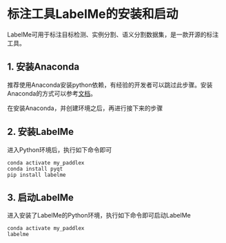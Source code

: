 # 标注工具LabelMe的安装和启动

LabelMe可用于标注目标检测、实例分割、语义分割数据集，是一款开源的标注工具。

## 1. 安装Anaconda

推荐使用Anaconda安装python依赖，有经验的开发者可以跳过此步骤。安装Anaconda的方式可以参考[文档](../../appendix/anaconda_install.md)。

在安装Anaconda，并创建环境之后，再进行接下来的步骤

## 2. 安装LabelMe

进入Python环境后，执行如下命令即可
```
conda activate my_paddlex
conda install pyqt
pip install labelme
```

## 3. 启动LabelMe

进入安装了LabelMe的Python环境，执行如下命令即可启动LabelMe
```
conda activate my_paddlex
labelme
```
